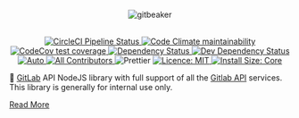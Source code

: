 <div align="center">
  <br>
  <img alt="gitbeaker" src=".github/ASSETS/header.svg">
</div>
<br>
<p align="center">
<a href="https://circleci.com/gh/jdalrymple/gitbeaker/tree/master">
  <img src="https://circleci.com/gh/jdalrymple/gitbeaker/tree/master.svg?style=svg" alt="CircleCI Pipeline Status">
</a>
<a href="https://codeclimate.com/github/jdalrymple/gitbeaker">
  <img src="https://codeclimate.com/github/jdalrymple/gitbeaker/badges/gpa.svg" alt="Code Climate maintainability">
</a>
<a href="https://codecov.io/gh/jdalrymple/gitbeaker">
  <img src="https://img.shields.io/codecov/c/github/jdalrymple/gitbeaker/master.svg" alt="CodeCov test coverage">
</a>
<a href="https://david-dm.org/jdalrymple/gitbeaker?path=packages/core">
  <img src="https://status.david-dm.org/gh/jdalrymple/gitbeaker.svg?path=packages/core" alt="Dependency Status" />
</a>
<a href="https://david-dm.org/jdalrymple/gitbeaker?path=packages/core&type=dev">
  <img src="https://status.david-dm.org/gh/jdalrymple/gitbeaker.svg?path=packages/core&type=dev" alt="Dev Dependency Status" />
</a>
<a href="https://github.com/intuit/auto">
  <img src="https://img.shields.io/badge/release-auto.svg?colorA=888888&colorB=9B065A&label=auto" alt="Auto">
</a>
<a href="#contributors-">
  <img src="https://img.shields.io/badge/all_contributors-orange.svg?style=round" alt="All Contributors" />
</a>
<img src="https://img.shields.io/badge/code%20style-prettier-ff69b4.svg" alt="Prettier">  
  <a href="LICENSE.md">
    <img src="https://img.shields.io/badge/License-MIT-yellow.svg" alt="Licence: MIT">
  </a>
  <a href="https://packagephobia.now.sh/result?p=@gitbeaker/core">
    <img src="https://packagephobia.now.sh/badge?p=@gitbeaker/core" alt="Install Size: Core">
  </a>
</p>

🤖 [GitLab](https://gitlab.com/gitlab-org/gitlab/) API NodeJS library with full support of all the [Gitlab API](https://gitlab.com/gitlab-org/gitlab/tree/master/doc/api) services. This library is generally for internal use only.

[Read More](https://github.com/jdalrymple/gitbeaker#readme)
